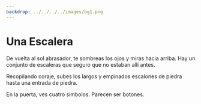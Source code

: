 ```yaml
---
backdrop: ../../../../images/bg1.png
---
```


# Una Escalera

De vuelta al sol abrasador, te sombreas los ojos y miras hacia arriba. Hay un conjunto de escaleras que seguro que no estaban allí antes.

Recopilando coraje, subes los largos y empinados escalones de piedra hasta una entrada de piedra.

En la puerta, ves cuatro símbolos. Parecen ser botones.

<Buttons/>
